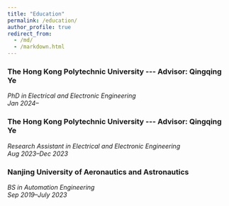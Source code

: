 ```yaml
---
title: "Education"
permalink: /education/
author_profile: true
redirect_from: 
  - /md/
  - /markdown.html
---  
```


### The Hong Kong Polytechnic University --- Advisor: Qingqing Ye 
*PhD in  Electrical and Electronic Engineering*  
*Jan 2024–*

### The Hong Kong Polytechnic University --- Advisor: Qingqing Ye 
*Research Assistant in  Electrical and Electronic Engineering*   
*Aug 2023–Dec 2023*  

### Nanjing University of Aeronautics and Astronautics  
*BS in Automation Engineering*  
*Sep 2019–July 2023*  



